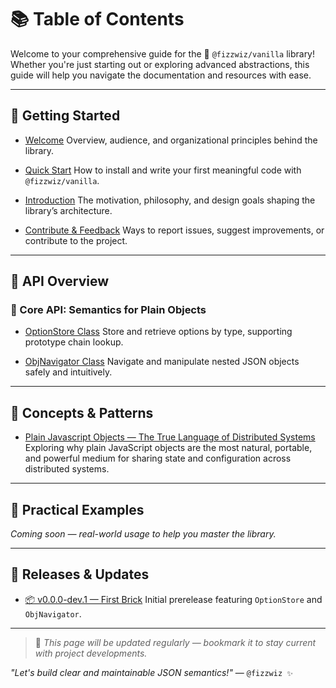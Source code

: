 # 📚 Table of Contents

Welcome to your comprehensive guide for the 🍦 `@fizzwiz/vanilla` library!
Whether you're just starting out or exploring advanced abstractions, this guide will help you navigate the documentation and resources with ease.

---

## 🚀 Getting Started

* [Welcome](https://fizzwiz-vanilla.blogspot.com/p/welcome.html)
  Overview, audience, and organizational principles behind the library.

* [Quick Start](https://fizzwiz-vanilla.blogspot.com/p/quick-start.html)
  How to install and write your first meaningful code with `@fizzwiz/vanilla`.

* [Introduction](https://fizzwiz-vanilla.blogspot.com/p/intro.html)
  The motivation, philosophy, and design goals shaping the library’s architecture.

* [Contribute & Feedback](https://fizzwiz-vanilla.blogspot.com/p/contribute-feedback.html)
  Ways to report issues, suggest improvements, or contribute to the project.

---

## 📄 API Overview

### 🧬 Core API: Semantics for Plain Objects

* [OptionStore Class](https://fizzwiz-vanilla.blogspot.com/p/optionstore.html)
  Store and retrieve options by type, supporting prototype chain lookup.

* [ObjNavigator Class](https://fizzwiz-vanilla.blogspot.com/p/objnavigator.html)
  Navigate and manipulate nested JSON objects safely and intuitively.

---

## 🧠 Concepts & Patterns

* [Plain Javascript Objects — The True Language of Distributed Systems](https://fizzwiz-vanilla.blogspot.com/2025/10/plain-javascript-objects-true-language.html)  
  Exploring why plain JavaScript objects are the most natural, portable, and powerful medium for sharing state and configuration across distributed systems.

---

## 🎯 Practical Examples

*Coming soon — real-world usage to help you master the library.*

---

## 📣 Releases & Updates

* [📦 v0.0.0-dev.1 — First Brick](https://fizzwiz-vanilla.blogspot.com/p/v000-dev1-first-brick.html)
  Initial prerelease featuring `OptionStore` and `ObjNavigator`.

---

> 📌 *This page will be updated regularly — bookmark it to stay current with project developments.*

*"Let's build clear and maintainable JSON semantics!"*
— `@fizzwiz ✨`
